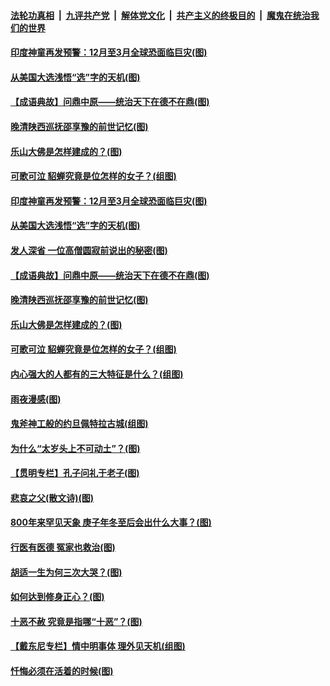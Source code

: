 

####  [法轮功真相](../../../../basic/blob/master/README.md?t=12110731) &nbsp;|&nbsp; [九评共产党](../../../../9ping.md/blob/master/README.md?t=12110731) &nbsp;|&nbsp; [解体党文化](../../../../jtdwh.md/blob/master/README.md?t=12110731)  &nbsp;|&nbsp; [共产主义的终极目的](../../../../gczydzjmd.md/blob/master/README.md?t=12110731) &nbsp;|&nbsp; [魔鬼在统治我们的世界](../../../../mgztzwmdsj.md/blob/master/README.md?t=12110731) 

#### [印度神童再发预警：12月至3月全球恐面临巨灾(图)](../pages/p7/955122.md?t=12110731) 

#### [从美国大选浅悟“选”字的天机(图)](../pages/p7/954905.md?t=12110731) 

#### [【成语典故】问鼎中原——统治天下在德不在鼎(图)](../pages/p7/955016.md?t=12110731) 

#### [晚清陕西巡抚邵享豫的前世记忆(图)](../pages/p7/954904.md?t=12110731) 

#### [乐山大佛是怎样建成的？(图)](../pages/p7/954819.md?t=12110731) 

#### [可歌可泣 貂蝉究竟是位怎样的女子？(组图)](../pages/p7/953166.md?t=12110731) 

#### [印度神童再发预警：12月至3月全球恐面临巨灾(图)](../pages/p7/955122.md?t=12110731) 

#### [从美国大选浅悟“选”字的天机(图)](../pages/p7/954905.md?t=12110731) 

#### [发人深省 一位高僧圆寂前说出的秘密(图)](../pages/p7/954822.md?t=12110731) 

#### [【成语典故】问鼎中原——统治天下在德不在鼎(图)](../pages/p7/955016.md?t=12110731) 

#### [晚清陕西巡抚邵享豫的前世记忆(图)](../pages/p7/954904.md?t=12110731) 

#### [乐山大佛是怎样建成的？(图)](../pages/p7/954819.md?t=12110731) 

#### [可歌可泣 貂蝉究竟是位怎样的女子？(组图)](../pages/p7/953166.md?t=12110731) 

#### [内心强大的人都有的三大特征是什么？(组图)](../pages/p7/954710.md?t=12110731) 

#### [雨夜漫感(图)](../pages/p7/954820.md?t=12110731) 

#### [鬼斧神工般的约旦佩特拉古城(组图)](../pages/p7/954894.md?t=12110731) 

#### [为什么“太岁头上不可动土”？(图)](../pages/p7/954832.md?t=12110731) 

#### [【贯明专栏】孔子问礼于老子(图)](../pages/p7/954703.md?t=12110731) 

#### [悲哀之父(散文诗)(图)](../pages/p7/954722.md?t=12110731) 

#### [800年来罕见天象 庚子年冬至后会出什么大事？(图)](../pages/p7/954821.md?t=12110731) 

#### [行医有医德 冤家也救治(图)](../pages/p7/954693.md?t=12110731) 

#### [胡适一生为何三次大哭？(图)](../pages/p7/954700.md?t=12110731) 

#### [如何达到修身正心？(图)](../pages/p7/954699.md?t=12110731) 

#### [十恶不赦 究竟是指哪“十恶”？(图)](../pages/p7/954661.md?t=12110731) 

#### [【戴东尼专栏】情中明事体 理外见天机(组图)](../pages/p7/949226.md?t=12110731) 

#### [忏悔必须在活着的时候(图)](../pages/p7/954598.md?t=12110731) 

